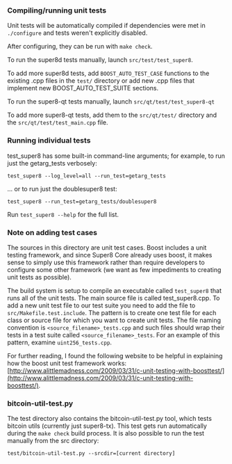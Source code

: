 ### Compiling/running unit tests

Unit tests will be automatically compiled if dependencies were met in `./configure`
and tests weren't explicitly disabled.

After configuring, they can be run with `make check`.

To run the super8d tests manually, launch `src/test/test_super8`.

To add more super8d tests, add `BOOST_AUTO_TEST_CASE` functions to the existing
.cpp files in the `test/` directory or add new .cpp files that
implement new BOOST_AUTO_TEST_SUITE sections.

To run the super8-qt tests manually, launch `src/qt/test/test_super8-qt`

To add more super8-qt tests, add them to the `src/qt/test/` directory and
the `src/qt/test/test_main.cpp` file.

### Running individual tests

test_super8 has some built-in command-line arguments; for
example, to run just the getarg_tests verbosely:

    test_super8 --log_level=all --run_test=getarg_tests

... or to run just the doublesuper8 test:

    test_super8 --run_test=getarg_tests/doublesuper8

Run `test_super8 --help` for the full list.

### Note on adding test cases

The sources in this directory are unit test cases.  Boost includes a
unit testing framework, and since Super8 Core already uses boost, it makes
sense to simply use this framework rather than require developers to
configure some other framework (we want as few impediments to creating
unit tests as possible).

The build system is setup to compile an executable called `test_super8`
that runs all of the unit tests.  The main source file is called
test_super8.cpp. To add a new unit test file to our test suite you need 
to add the file to `src/Makefile.test.include`. The pattern is to create 
one test file for each class or source file for which you want to create 
unit tests.  The file naming convention is `<source_filename>_tests.cpp` 
and such files should wrap their tests in a test suite 
called `<source_filename>_tests`. For an example of this pattern, 
examine `uint256_tests.cpp`.

For further reading, I found the following website to be helpful in
explaining how the boost unit test framework works:
[http://www.alittlemadness.com/2009/03/31/c-unit-testing-with-boosttest/](http://www.alittlemadness.com/2009/03/31/c-unit-testing-with-boosttest/).

### bitcoin-util-test.py

The test directory also contains the bitcoin-util-test.py tool, which tests bitcoin utils (currently just super8-tx). This test gets run automatically during the `make check` build process. It is also possible to run the test manually from the src directory:

```
test/bitcoin-util-test.py --srcdir=[current directory]

```